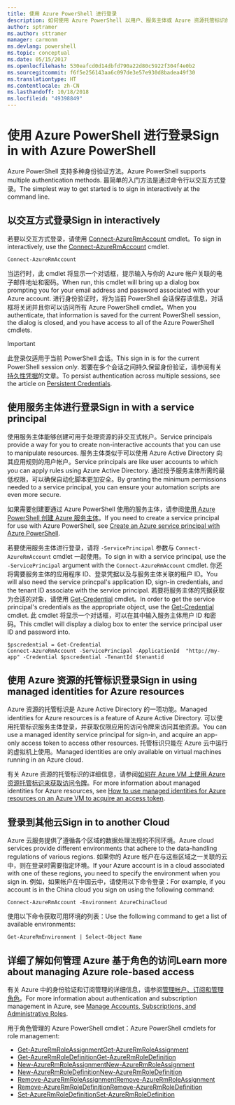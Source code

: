```yaml
---
title: 使用 Azure PowerShell 进行登录
description: 如何使用 Azure PowerShell 以用户、服务主体或 Azure 资源托管标识的形式登录。
author: sptramer
ms.author: sttramer
manager: carmonm
ms.devlang: powershell
ms.topic: conceptual
ms.date: 05/15/2017
ms.openlocfilehash: 530eafcd0d14dbfd790a22d80c5922f304f4e0b2
ms.sourcegitcommit: f6f5e256143aa6c097de3e57e930d8badea49f30
ms.translationtype: HT
ms.contentlocale: zh-CN
ms.lasthandoff: 10/18/2018
ms.locfileid: "49398849"
---
```

# <a name="sign-in-with-azure-powershell"></a><span data-ttu-id="dffba-103">使用 Azure PowerShell 进行登录</span><span class="sxs-lookup"><span data-stu-id="dffba-103">Sign in with Azure PowerShell</span></span>

<span data-ttu-id="dffba-104">Azure PowerShell 支持多种身份验证方法。</span><span class="sxs-lookup"><span data-stu-id="dffba-104">Azure PowerShell supports multiple authentication methods.</span></span> <span data-ttu-id="dffba-105">最简单的入门方法是通过命令行以交互方式登录。</span><span class="sxs-lookup"><span data-stu-id="dffba-105">The simplest way to get started is to sign in interactively at the command line.</span></span>

## <a name="sign-in-interactively"></a><span data-ttu-id="dffba-106">以交互方式登录</span><span class="sxs-lookup"><span data-stu-id="dffba-106">Sign in interactively</span></span>

<span data-ttu-id="dffba-107">若要以交互方式登录，请使用 [Connect-AzureRmAccount](/powershell/module/azurerm.profile/connect-azurermaccount) cmdlet。</span><span class="sxs-lookup"><span data-stu-id="dffba-107">To sign in interactively, use the [Connect-AzureRmAccount](/powershell/module/azurerm.profile/connect-azurermaccount) cmdlet.</span></span>

```azurepowershell
Connect-AzureRmAccount
```

<span data-ttu-id="dffba-108">当运行时，此 cmdlet 将显示一个对话框，提示输入与你的 Azure 帐户关联的电子邮件地址和密码。</span><span class="sxs-lookup"><span data-stu-id="dffba-108">When run, this cmdlet will bring up a dialog box prompting you for your email address and password associated with your Azure account.</span></span> <span data-ttu-id="dffba-109">进行身份验证时，将为当前 PowerShell 会话保存该信息，对话框将关闭并且你可以访问所有 Azure PowerShell cmdlet。</span><span class="sxs-lookup"><span data-stu-id="dffba-109">When you authenticate, that information is saved for the current PowerShell session, the dialog is closed, and you have access to all of the Azure PowerShell cmdlets.</span></span>

> [!IMPORTANT]
> <span data-ttu-id="dffba-110">此登录仅适用于当前 PowerShell 会话。</span><span class="sxs-lookup"><span data-stu-id="dffba-110">This sign in is for the current PowerShell session _only_.</span></span> <span data-ttu-id="dffba-111">若要在多个会话之间持久保留身份验证，请参阅有关[持久性凭据](context-persistence.md)的文章。</span><span class="sxs-lookup"><span data-stu-id="dffba-111">To persist authentication across multiple sessions, see the article on [Persistent Credentials](context-persistence.md).</span></span>

## <a name="sign-in-with-a-service-principal"></a><span data-ttu-id="dffba-112">使用服务主体进行登录</span><span class="sxs-lookup"><span data-stu-id="dffba-112">Sign in with a service principal</span></span>

<span data-ttu-id="dffba-113">使用服务主体能够创建可用于处理资源的非交互式帐户。</span><span class="sxs-lookup"><span data-stu-id="dffba-113">Service principals provide a way for you to create non-interactive accounts that you can use to manipulate resources.</span></span> <span data-ttu-id="dffba-114">服务主体类似于可以使用 Azure Active Directory 向其应用规则的用户帐户。</span><span class="sxs-lookup"><span data-stu-id="dffba-114">Service principals are like user accounts to which you can apply rules using Azure Active Directory.</span></span> <span data-ttu-id="dffba-115">通过授予服务主体所需的最低权限，可以确保自动化脚本更加安全。</span><span class="sxs-lookup"><span data-stu-id="dffba-115">By granting the minimum permissions needed to a service principal, you can ensure your automation scripts are even more secure.</span></span>

<span data-ttu-id="dffba-116">如果需要创建要通过 Azure PowerShell 使用的服务主体，请参阅[使用 Azure PowerShell 创建 Azure 服务主体](create-azure-service-principal-azureps.md)。</span><span class="sxs-lookup"><span data-stu-id="dffba-116">If you need to create a service principal for use with Azure PowerShell, see [Create an Azure service principal with Azure PowerShell](create-azure-service-principal-azureps.md).</span></span>

<span data-ttu-id="dffba-117">若要使用服务主体进行登录，请将 `-ServicePrincipal` 参数与 `Connect-AzureRmAccount` cmdlet 一起使用。</span><span class="sxs-lookup"><span data-stu-id="dffba-117">To sign in with a service principal, use the `-ServicePrincipal` argument with the `Connect-AzureRmAccount` cmdlet.</span></span> <span data-ttu-id="dffba-118">你还将需要服务主体的应用程序 ID、登录凭据以及与服务主体关联的租户 ID。</span><span class="sxs-lookup"><span data-stu-id="dffba-118">You will also need the service princpal's application ID, sign-in credentials, and the tenant ID associate with the service principal.</span></span> <span data-ttu-id="dffba-119">若要将服务主体的凭据获取为合适的对象，请使用 [Get-Credential](/powershell/module/microsoft.powershell.security/get-credential) cmdlet。</span><span class="sxs-lookup"><span data-stu-id="dffba-119">In order to get the service principal's credentials as the appropriate object, use the [Get-Credential](/powershell/module/microsoft.powershell.security/get-credential) cmdlet.</span></span> <span data-ttu-id="dffba-120">此 cmdlet 将显示一个对话框，可以在其中输入服务主体用户 ID 和密码。</span><span class="sxs-lookup"><span data-stu-id="dffba-120">This cmdlet will display a dialog box to enter the service principal user ID and password into.</span></span>

```azurepowershell-interactive
$pscredential = Get-Credential
Connect-AzureRmAccount -ServicePrincipal -ApplicationId  "http://my-app" -Credential $pscredential -TenantId $tenantid
```

## <a name="sign-in-using-managed-identities-for-azure-resources"></a><span data-ttu-id="dffba-121">使用 Azure 资源的托管标识登录</span><span class="sxs-lookup"><span data-stu-id="dffba-121">Sign in using managed identities for Azure resources</span></span>

<span data-ttu-id="dffba-122">Azure 资源的托管标识是 Azure Active Directory 的一项功能。</span><span class="sxs-lookup"><span data-stu-id="dffba-122">Managed identities for Azure resources is a feature of Azure Active Directory.</span></span> <span data-ttu-id="dffba-123">可以使用托管标识服务主体登录，并获取仅限应用的访问令牌来访问其他资源。</span><span class="sxs-lookup"><span data-stu-id="dffba-123">You can use a managed identity service principal for sign-in, and acquire an app-only access token to access other resources.</span></span> <span data-ttu-id="dffba-124">托管标识只能在 Azure 云中运行的虚拟机上使用。</span><span class="sxs-lookup"><span data-stu-id="dffba-124">Managed identities are only available on virtual machines running in an Azure cloud.</span></span>

<span data-ttu-id="dffba-125">有关 Azure 资源的托管标识的详细信息，请参阅[如何在 Azure VM 上使用 Azure 资源托管标识来获取访问令牌](/azure/active-directory/managed-identities-azure-resources/how-to-use-vm-token)。</span><span class="sxs-lookup"><span data-stu-id="dffba-125">For more information about managed identities for Azure resources, see [How to use managed identities for Azure resources on an Azure VM to acquire an access token](/azure/active-directory/managed-identities-azure-resources/how-to-use-vm-token).</span></span>

## <a name="sign-in-to-another-cloud"></a><span data-ttu-id="dffba-126">登录到其他云</span><span class="sxs-lookup"><span data-stu-id="dffba-126">Sign in to another Cloud</span></span>

<span data-ttu-id="dffba-127">Azure 云服务提供了遵循各个区域的数据处理法规的不同环境。</span><span class="sxs-lookup"><span data-stu-id="dffba-127">Azure cloud services provide different environments that adhere to the data-handling regulations of various regions.</span></span> <span data-ttu-id="dffba-128">如果你的 Azure 帐户在与这些区域之一关联的云中，则在登录时需要指定环境。</span><span class="sxs-lookup"><span data-stu-id="dffba-128">If your Azure account is in a cloud associated with one of these regions, you need to specify the environment when you sign in.</span></span> <span data-ttu-id="dffba-129">例如，如果帐户在中国云中，请使用以下命令登录：</span><span class="sxs-lookup"><span data-stu-id="dffba-129">For example, if you account is in the China cloud you sign on using the following command:</span></span>

```azurepowershell-interactive
Connect-AzureRmAccount -Environment AzureChinaCloud
```

<span data-ttu-id="dffba-130">使用以下命令获取可用环境的列表：</span><span class="sxs-lookup"><span data-stu-id="dffba-130">Use the following command to get a list of available environments:</span></span>

```azurepowershell-interactive
Get-AzureRmEnvironment | Select-Object Name
```

## <a name="learn-more-about-managing-azure-role-based-access"></a><span data-ttu-id="dffba-131">详细了解如何管理 Azure 基于角色的访问</span><span class="sxs-lookup"><span data-stu-id="dffba-131">Learn more about managing Azure role-based access</span></span>

<span data-ttu-id="dffba-132">有关 Azure 中的身份验证和订阅管理的详细信息，请参阅[管理帐户、订阅和管理角色](/azure/active-directory/role-based-access-control-configure)。</span><span class="sxs-lookup"><span data-stu-id="dffba-132">For more information about authentication and subscription management in Azure, see [Manage Accounts, Subscriptions, and Administrative Roles](/azure/active-directory/role-based-access-control-configure).</span></span>

<span data-ttu-id="dffba-133">用于角色管理的 Azure PowerShell cmdlet：</span><span class="sxs-lookup"><span data-stu-id="dffba-133">Azure PowerShell cmdlets for role management:</span></span>

* [<span data-ttu-id="dffba-134">Get-AzureRmRoleAssignment</span><span class="sxs-lookup"><span data-stu-id="dffba-134">Get-AzureRmRoleAssignment</span></span>](/powershell/module/AzureRM.Resources/Get-AzureRmRoleAssignment)
* [<span data-ttu-id="dffba-135">Get-AzureRmRoleDefinition</span><span class="sxs-lookup"><span data-stu-id="dffba-135">Get-AzureRmRoleDefinition</span></span>](/powershell/module/AzureRM.Resources/Get-AzureRmRoleDefinition)
* [<span data-ttu-id="dffba-136">New-AzureRmRoleAssignment</span><span class="sxs-lookup"><span data-stu-id="dffba-136">New-AzureRmRoleAssignment</span></span>](/powershell/module/AzureRM.Resources/New-AzureRmRoleAssignment)
* [<span data-ttu-id="dffba-137">New-AzureRmRoleDefinition</span><span class="sxs-lookup"><span data-stu-id="dffba-137">New-AzureRmRoleDefinition</span></span>](/powershell/module/AzureRM.Resources/New-AzureRmRoleDefinition)
* [<span data-ttu-id="dffba-138">Remove-AzureRmRoleAssignment</span><span class="sxs-lookup"><span data-stu-id="dffba-138">Remove-AzureRmRoleAssignment</span></span>](/powershell/module/AzureRM.Resources/Remove-AzureRmRoleAssignment)
* [<span data-ttu-id="dffba-139">Remove-AzureRmRoleDefinition</span><span class="sxs-lookup"><span data-stu-id="dffba-139">Remove-AzureRmRoleDefinition</span></span>](/powershell/module/AzureRM.Resources/Remove-AzureRmRoleDefinition)
* [<span data-ttu-id="dffba-140">Set-AzureRmRoleDefinition</span><span class="sxs-lookup"><span data-stu-id="dffba-140">Set-AzureRmRoleDefinition</span></span>](/powershell/moduel/AzureRM.Resources/Set-AzureRmRoleDefinition)
